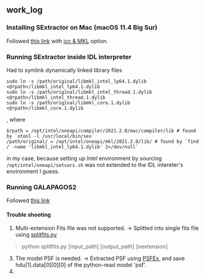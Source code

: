 ## work_log

### Installing SExtractor on Mac (macOS 11.4 Big Sur)

Followed [this link](https://sextractor.readthedocs.io/en/latest/Installing.html) with [icc & MKL](https://software.intel.com/content/www/us/en/develop/articles/free-intel-software-developer-tools.html) option.

### Running SExtractor inside IDL interpreter

Had to symlink dynamically linked library files
```
sudo ln -s /path/original/libmkl_intel_lp64.1.dylib <@rpath>/libmkl_intel_lp64.1.dylib
sudo ln -s /path/original/libmkl_intel_thread.1.dylib <@rpath>/libmkl_intel_thread.1.dylib
sudo ln -s /path/original/libmkl_core.1.dylib <@rpath>/libmkl_core.1.dylib    
```
, where 

```
$rpath = /opt/intel/oneapi/compiler/2021.2.0/mac/compiler/lib # found by `otool -l /usr/local/bin/sex`
/path/original/ = /opt/intel/oneapi/mkl/2021.2.0/lib/ # found by `find / -name 'libmkl_intel_lp64.1.dylib' 2>/dev/null`
```
in my case, because setting up *Intel* environment by sourcing `/opt/intel/oneapi/setvars.sh` was not extended to the IDL intereter's environment I guess.


### Running GALAPAGOS2

Followed [this link](https://github.com/MegaMorph/galapagos/blob/master/EXAMPLE_AND_README/USAGE.md) 

#### Trouble shooting
1. Multi-extension Fits file was not supported. -> Splitted into single fits file using [splitfits.py](https://gist.github.com/vterron/24d904f4711006b07997) 
> python splitfits.py [input_path] [output_path] [nextension]
3. The model PSF is needed. -> Extracted PSF using [PSFEx](https://www.astromatic.net/software/psfex/), and save hdu[1].data[0][0][0] of the python-read model 'psf'.
4. 
